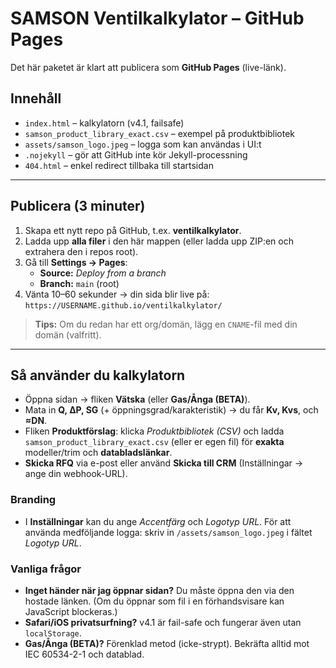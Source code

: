 # SAMSON Ventilkalkylator – GitHub Pages

Det här paketet är klart att publicera som **GitHub Pages** (live-länk).

## Innehåll
- `index.html` – kalkylatorn (v4.1, failsafe)
- `samson_product_library_exact.csv` – exempel på produktbibliotek
- `assets/samson_logo.jpeg` – logga som kan användas i UI:t
- `.nojekyll` – gör att GitHub inte kör Jekyll-processning
- `404.html` – enkel redirect tillbaka till startsidan

---

## Publicera (3 minuter)
1. Skapa ett nytt repo på GitHub, t.ex. **ventilkalkylator**.
2. Ladda upp **alla filer** i den här mappen (eller ladda upp ZIP:en och extrahera den i repos root).
3. Gå till **Settings → Pages**:
   - **Source:** *Deploy from a branch*
   - **Branch:** `main` (root)
4. Vänta 10–60 sekunder → din sida blir live på:
   `https://USERNAME.github.io/ventilkalkylator/`

> **Tips:** Om du redan har ett org/domän, lägg en `CNAME`-fil med din domän (valfritt).

---

## Så använder du kalkylatorn
- Öppna sidan → fliken **Vätska** (eller **Gas/Ånga (BETA)**).
- Mata in **Q, ΔP, SG** (+ öppningsgrad/karakteristik) → du får **Kv, Kvs**, och **≈DN**.
- Fliken **Produktförslag**: klicka *Produktbibliotek (CSV)* och ladda `samson_product_library_exact.csv`
  (eller er egen fil) för **exakta** modeller/trim och **databladslänkar**.
- **Skicka RFQ** via e-post eller använd **Skicka till CRM** (Inställningar → ange din webhook-URL).

### Branding
- I **Inställningar** kan du ange *Accentfärg* och *Logotyp URL*. För att använda medföljande logga:
  skriv in `/assets/samson_logo.jpeg` i fältet *Logotyp URL*.

### Vanliga frågor
- **Inget händer när jag öppnar sidan?** Du måste öppna den via den hostade länken.
  (Om du öppnar som fil i en förhandsvisare kan JavaScript blockeras.)
- **Safari/iOS privatsurfning?** v4.1 är fail-safe och fungerar även utan `localStorage`.
- **Gas/Ånga (BETA)?** Förenklad metod (icke-strypt). Bekräfta alltid mot IEC 60534-2-1 och datablad.
